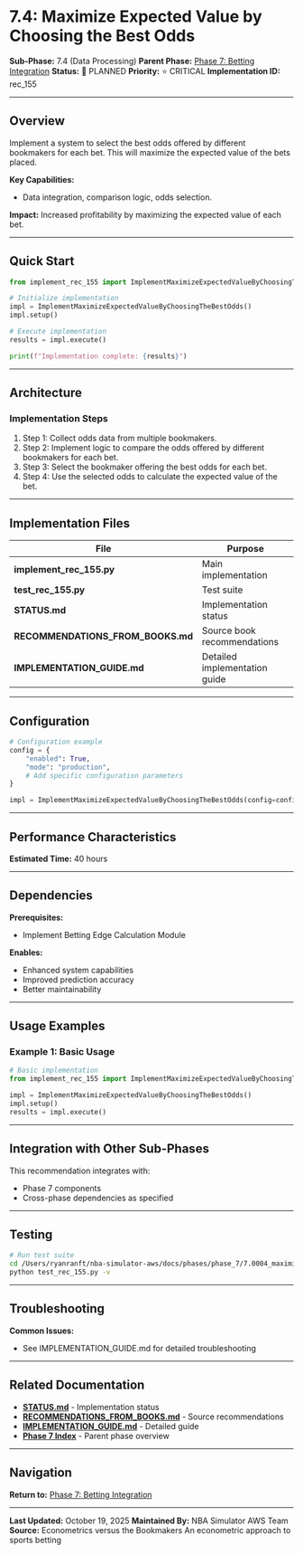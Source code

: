 # 7.4: Maximize Expected Value by Choosing the Best Odds

**Sub-Phase:** 7.4 (Data Processing)
**Parent Phase:** [Phase 7: Betting Integration](../PHASE_7_INDEX.md)
**Status:** 🔵 PLANNED
**Priority:** ⭐ CRITICAL
**Implementation ID:** rec_155

---

## Overview

Implement a system to select the best odds offered by different bookmakers for each bet. This will maximize the expected value of the bets placed.

**Key Capabilities:**
- Data integration, comparison logic, odds selection.

**Impact:**
Increased profitability by maximizing the expected value of each bet.

---

## Quick Start

```python
from implement_rec_155 import ImplementMaximizeExpectedValueByChoosingTheBestOdds

# Initialize implementation
impl = ImplementMaximizeExpectedValueByChoosingTheBestOdds()
impl.setup()

# Execute implementation
results = impl.execute()

print(f"Implementation complete: {results}")
```

---

## Architecture

### Implementation Steps

1. Step 1: Collect odds data from multiple bookmakers.
2. Step 2: Implement logic to compare the odds offered by different bookmakers for each bet.
3. Step 3: Select the bookmaker offering the best odds for each bet.
4. Step 4: Use the selected odds to calculate the expected value of the bet.

---

## Implementation Files

| File | Purpose |
|------|---------|
| **implement_rec_155.py** | Main implementation |
| **test_rec_155.py** | Test suite |
| **STATUS.md** | Implementation status |
| **RECOMMENDATIONS_FROM_BOOKS.md** | Source book recommendations |
| **IMPLEMENTATION_GUIDE.md** | Detailed implementation guide |

---

## Configuration

```python
# Configuration example
config = {
    "enabled": True,
    "mode": "production",
    # Add specific configuration parameters
}

impl = ImplementMaximizeExpectedValueByChoosingTheBestOdds(config=config)
```

---

## Performance Characteristics

**Estimated Time:** 40 hours

---

## Dependencies

**Prerequisites:**
- Implement Betting Edge Calculation Module

**Enables:**
- Enhanced system capabilities
- Improved prediction accuracy
- Better maintainability

---

## Usage Examples

### Example 1: Basic Usage

```python
# Basic implementation
from implement_rec_155 import ImplementMaximizeExpectedValueByChoosingTheBestOdds

impl = ImplementMaximizeExpectedValueByChoosingTheBestOdds()
impl.setup()
results = impl.execute()
```

---

## Integration with Other Sub-Phases

This recommendation integrates with:
- Phase 7 components
- Cross-phase dependencies as specified

---

## Testing

```bash
# Run test suite
cd /Users/ryanranft/nba-simulator-aws/docs/phases/phase_7/7.0004_maximize_expected_value_by_choosing_the_best_odds
python test_rec_155.py -v
```

---

## Troubleshooting

**Common Issues:**
- See IMPLEMENTATION_GUIDE.md for detailed troubleshooting

---

## Related Documentation

- **[STATUS.md](STATUS.md)** - Implementation status
- **[RECOMMENDATIONS_FROM_BOOKS.md](RECOMMENDATIONS_FROM_BOOKS.md)** - Source recommendations
- **[IMPLEMENTATION_GUIDE.md](IMPLEMENTATION_GUIDE.md)** - Detailed guide
- **[Phase 7 Index](../PHASE_7_INDEX.md)** - Parent phase overview

---

## Navigation

**Return to:** [Phase 7: Betting Integration](../PHASE_7_INDEX.md)

---

**Last Updated:** October 19, 2025
**Maintained By:** NBA Simulator AWS Team
**Source:** Econometrics versus the Bookmakers An econometric approach to sports betting
